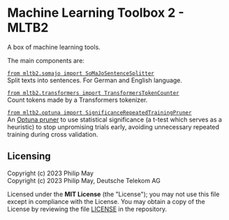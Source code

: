 # Machine Learning Toolbox 2 - MLTB2

A box of machine learning tools.

The main components are:

[`from mltb2.somajo import SoMaJoSentenceSplitter`](https://github.com/telekom/mltb2/blob/main/mltb2/somajo.py)\
Split texts into sentences. For German and English language.

[`from mltb2.transformers import TransformersTokenCounter`](https://github.com/telekom/mltb2/blob/main/mltb2/transformers.py)\
Count tokens made by a Transformers tokenizer.

[`from mltb2.optuna import SignificanceRepeatedTrainingPruner`](https://github.com/telekom/mltb2/blob/main/mltb2/optuna.py)\
An [Optuna pruner](https://optuna.readthedocs.io/en/stable/reference/pruners.html)
to use statistical significance (a t-test which serves as a heuristic) to stop
unpromising trials early, avoiding unnecessary repeated training during cross validation.

## Licensing

Copyright (c) 2023 Philip May\
Copyright (c) 2023 Philip May, Deutsche Telekom AG

Licensed under the **MIT License** (the "License"); you may not use this file except in compliance with the License.
You may obtain a copy of the License by reviewing the file
[LICENSE](https://github.com/telekom/mltb2/blob/main/LICENSE) in the repository.
